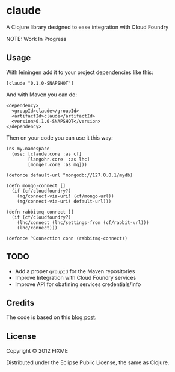 # claude

A Clojure library designed to ease integration with Cloud Foundry

NOTE: Work In Progress

## Usage

With leiningen add it to your project dependencies like this:

    [claude "0.1.0-SNAPSHOT"]

And with Maven you can do:

    <dependency>
      <groupId>claude</groupId>
      <artifactId>claude</artifactId>
      <version>0.1.0-SNAPSHOT</version>
    </dependency>

Then on your code you can use it this way:

    (ns my.namespace
      (use: [claude.core :as cf]
            [langohr.core  :as lhc]
            [monger.core :as mg]))

    (defonce default-url "mongodb://127.0.0.1/mydb)

    (defn mongo-connect []
      (if (cf/cloudfoundry?)
        (mg/connect-via-uri! (cf/mongo-url))
        (mg/connect-via-uri! default-url)))

    (defn rabbitmq-connect []
      (if (cf/cloudfoundry?)
        (lhc/connect (lhc/settings-from (cf/rabbit-url)))
        (lhc/connect)))

    (defonce ^Connection conn (rabbitmq-connect))

## TODO

- Add a proper `groupId` for the Maven repositories
- Improve Integration with Cloud Foundry services
- Improve API for obatining services credentials/info

## Credits

The code is based on this [blog post](http://sunng.info/blog/2012/01/clojure-on-cloudfoundry/).

## License

Copyright © 2012 FIXME

Distributed under the Eclipse Public License, the same as Clojure.
